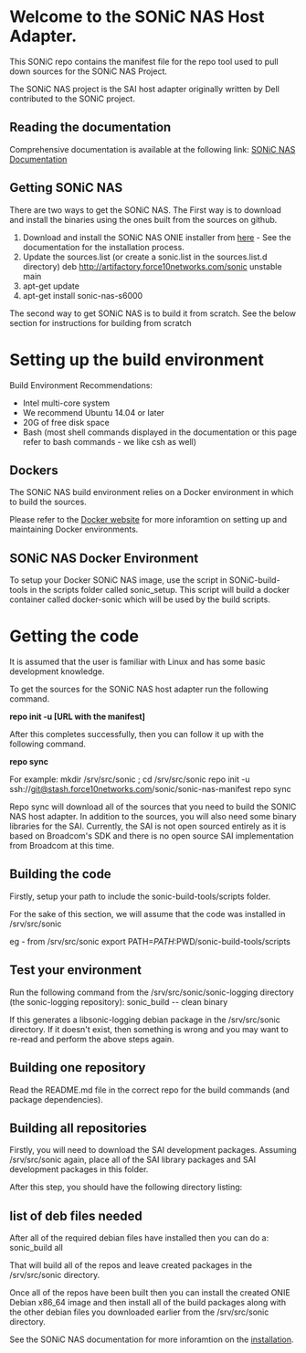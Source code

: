 
Welcome to the SONiC NAS Host Adapter.
======================================
This SONiC repo contains the manifest file for the repo tool used to pull down sources for the SONiC NAS Project.

The SONiC NAS project is the SAI host adapter originally written by Dell contributed to the SONiC project.   


Reading the documentation
--------------------------------
Comprehensive documentation is available at the following link: [SONiC NAS Documentation](http://confluence.force10networks.com/pages/viewpage.action?spaceKey=OPS&title=OS10%20Open%20Source%20Documentation)


Getting SONiC NAS
-----------------
There are two ways to get the SONiC NAS. 
The First way is to download and install the binaries using the ones built from the sources on github.

1) Download and install the SONiC NAS ONIE installer from [here](www.onieimage.for.installer) - See the documentation for the installation process.
2) Update the sources.list (or create a sonic.list in the sources.list.d directory)
    deb http://artifactory.force10networks.com/sonic unstable main
3) apt-get update    
4) apt-get install sonic-nas-s6000


The second way to get SONiC NAS is to build it from scratch.  See the below section for instructions for building from scratch

Setting up the build environment
================================
Build Environment Recommendations:
- Intel multi-core system 
- We recommend Ubuntu 14.04 or later
- 20G of free disk space 
- Bash (most shell commands displayed in the documentation or this page refer to bash commands - we like csh as well)


Dockers
-------
The SONiC NAS build environment relies on a Docker environment in which to build the sources.  

Please refer to the [Docker website](http://www.docker.com) for more inforamtion on setting up and maintaining Docker environments.


SONiC NAS Docker Environment
----------------------------
To setup your Docker SONiC NAS image, use the script in SONiC-build-tools in the scripts folder called sonic_setup.  This script will build a docker container called docker-sonic which will be used by the build scripts.


Getting the code
================

It is assumed that the user is familiar with Linux and has some basic development knowledge.

To get the sources for the SONiC NAS host adapter run the following command.

**repo init -u [URL with the manifest]**

After this completes successfully, then you can follow it up with the following command.

**repo sync**

For example:
mkdir /srv/src/sonic ; cd /srv/src/sonic
repo init -u ssh://git@stash.force10networks.com/sonic/sonic-nas-manifest
repo sync

Repo  sync will download all of the sources that you need to build the SONIC NAS host adapter.  In addition to the sources, you will also need some binary libraries for the SAI.  Currently, the SAI is not open sourced entirely as it is based on Broadcom's SDK and there is no open source SAI implementation from Broadcom at this time.


Building the code
-----------------
Firstly, setup your path to include the sonic-build-tools/scripts folder.

For the sake of this section, we will assume that the code was installed in /srv/src/sonic

eg - from /srv/src/sonic 
export PATH=$PATH:$PWD/sonic-build-tools/scripts

Test your environment
---------------------
Run the following command from the /srv/src/sonic/sonic-logging directory (the sonic-logging repository):
sonic_build -- clean binary

If this generates a libsonic-logging debian package in the /srv/src/sonic directory.  If it doesn't exist, then something is wrong and you may want to re-read and perform the above steps again.


Building one repository
-----------------------
Read the README.md file in the correct repo for the build commands (and package dependencies).  


Building all repositories
---------------------------
Firstly, you will need to download the SAI development packages.  Assuming /srv/src/sonic again, place all of the SAI library packages and SAI development packages in this folder.

After this step, you should have the following directory listing:
 ## list of deb files needed  ##

After all of the required debian files have installed then you can do a:
sonic_build all

That will build all of the repos and leave created packages in the /srv/src/sonic directory.

Once all of the repos have been built then you can install the created ONIE Debian x86_64 image and
then install all of the build packages along with the other debian files you downloaded earlier from
the /srv/src/sonic directory.

See the SONiC NAS documentation for more inforamtion on the [installation](https://confluence.force10networks.com/display/OPS/Installing+SONiC+NAS+Host+Adapter+on+Dell+Platforms).
